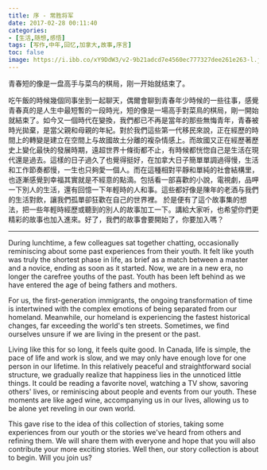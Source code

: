 ```yaml
---
title: 序 - 常胜将军
date: 2017-02-28 00:11:40
categories:
- [生活,随想,感悟]
tags: [写作,中年,回忆,加拿大,故事,序言]
toc: false
image: https://i.ibb.co/xY9DdW3/v2-9b21adcd7e4560ec777327dee261e263-l.jpg
---
```

青春短的像是一盘高手与菜鸟的棋局，刚一开始就结束了。
<!-- more -->
吃午飯的時候幾個同事坐到一起聊天，偶爾會聊到青春年少時候的一些往事，感覺青春真的是人生中最短暫的一段時光，短的像是一場高手對菜鳥的棋局，剛一開始就結束了。如今又一個時代在變換，我們都已不再是當年的那些無悔青年，青春被時光拋棄，是當父親和母親的年紀。對於我們這些第一代移民來說，正在經歷的時間上的轉變是建立在空間上与故國故土分離的複杂情感上。而故國又正在經歷著歷史上變化最快的發展時期，遠超世界十條街都不止，有時候都恍惚自己是生活在現代還是過去。這樣的日子過久了也覺得挺好，在加拿大日子簡單單調過得慢，生活和工作節奏都慢，一生也只夠愛一個人。而在這種相對平靜和單純的社會結構里，也逐漸感覺到幸福其實就是不經意的點滴。包括看一部喜歡的小說，電視劇，品呷一下別人的生活，還有回憶一下年輕時的人和事。這些都好像是陳年的老酒与我們的生活對飲，讓我們孤單卻狂歡在自己的世界裡。
於是便有了這个故事集的想法，把一些年輕時經歷或聽到的別人的故事加工一下。講給大家听，也希望你們更精彩的故事也加入進來。好了，我們的故事會要開始了，你要加入嗎？

---

During lunchtime, a few colleagues sat together chatting, occasionally reminiscing about some past experiences from their youth. It felt like youth was truly the shortest phase in life, as brief as a match between a master and a novice, ending as soon as it started. Now, we are in a new era, no longer the carefree youths of the past. Youth has been left behind as we have entered the age of being fathers and mothers.

For us, the first-generation immigrants, the ongoing transformation of time is intertwined with the complex emotions of being separated from our homeland. Meanwhile, our homeland is experiencing the fastest historical changes, far exceeding the world's ten streets. Sometimes, we find ourselves unsure if we are living in the present or the past.

Living like this for so long, it feels quite good. In Canada, life is simple, the pace of life and work is slow, and we may only have enough love for one person in our lifetime. In this relatively peaceful and straightforward social structure, we gradually realize that happiness lies in the unnoticed little things. It could be reading a favorite novel, watching a TV show, savoring others' lives, or reminiscing about people and events from our youth. These moments are like aged wine, accompanying us in our lives, allowing us to be alone yet reveling in our own world.

This gave rise to the idea of this collection of stories, taking some experiences from our youth or the stories we've heard from others and refining them. We will share them with everyone and hope that you will also contribute your more exciting stories. Well then, our story collection is about to begin. Will you join us?
